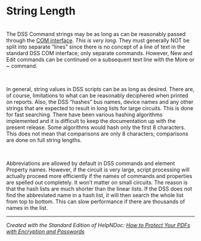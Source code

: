 # String Length 

\
The DSS Command strings may be as long as can be reasonably passed through the [COM interface](<COMInterface.md>). *This is very long*. They must generally NOT be split into separate “lines” since there is no concept of a line of text in the standard DSS COM interface; only separate commands. However, New and Edit commands can be continued on a subsequent text line with the More or ~ command.

&nbsp;

In general, string values in DSS scripts can be as long as desired. There are, of course, limitations to what can be reasonably deciphered when printed on reports. Also, the DSS “hashes” bus names, device names and any other strings that are expected to result in long lists for large circuits. This is done for fast searching. There have been various hashing algorithms implemented and it is difficult to keep the documentation up with the present release. Some algorithms would hash only the first 8 characters. This does not mean that comparisons are only 8 characters; comparisons are done on full string lengths.

&nbsp;

Abbreviations are allowed by default in DSS commands and element Property names. However, if the circuit is very large, script processing will actually proceed more efficiently if the names of commands and properties are spelled out completely. It won’t matter on small circuits. The reason is that the hash lists are much shorter than the linear lists. If the DSS does not find the abbreviated name in a hash list, it will then search the whole list from top to bottom. This can slow performance if there are thousands of names in the list.

***
_Created with the Standard Edition of HelpNDoc: [How to Protect Your PDFs with Encryption and Passwords](<https://www.helpndoc.com/step-by-step-guides/how-to-generate-an-encrypted-password-protected-pdf-document/>)_
